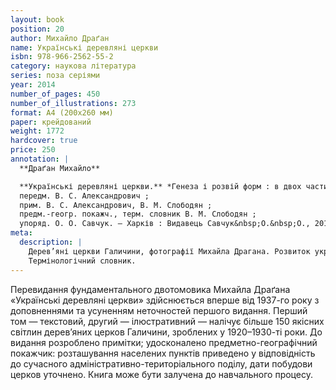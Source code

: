 ```yaml
---
layout: book
position: 20
author: Михайло Драґан
name: Українські деревляні церкви
isbn: 978-966-2562-55-2
category: наукова література
series: поза серіями
year: 2014
number_of_pages: 450
number_of_illustrations: 273
format: А4 (200х260 мм)
paper: крейдований
weight: 1772
hardcover: true
price: 250
annotation: |
  **Драґан Михайло**

  **Українські деревляні церкви.** *Генеза і розвій форм : в двох частинах* / Михайло Драґан ;
  передм. В. С. Александрович ;
  прим. В. С. Александрович, В. М. Слободян ;
  предм.-геогр. покажч., терм. словник В. М. Слободян ;
  упоряд. О. О. Савчук. — Харків : Видавець Савчук&nbsp;О.&nbsp;О., 2014. — 450 с. : 273 іл.
meta:
  description: |
    Дерев’яні церкви Галичини, фотографії Михайла Драгана. Розвиток українського церковного будівництва.
    Термінологічний словник.
---
```


Перевидання фундаментального двотомовика Михайла Драґана «Українські деревляні церкви» здійснюється вперше
від 1937-го року з доповненнями та усуненням неточностей першого видання. Перший том — текстовий,
другий — ілюстративний — налічує більше 150 якісних світлин дерев’яних церков Галичини, зроблених у
1920–1930-ті роки. До видання розроблено примітки; удосконалено предметно-географічний покажчик: розташування
населених пунктів приведено у відповідність до сучасного адміністративно-територіального поділу, дати побудови
церков уточнено. Книга може бути залучена до навчального процесу.
